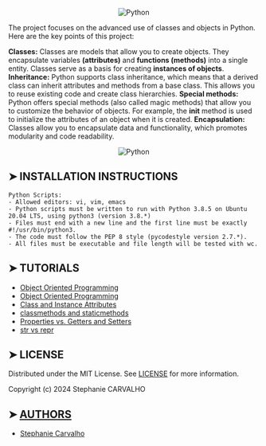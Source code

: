 <p align="center"><img src="https://cdn.discordapp.com/attachments/1217825406699180052/1243860284763017236/python_More_classes_and_objects.jpg?ex=665302a9&is=6651b129&hm=5168d0adff14bea87d3694ef442170cfae2be1a9e9601a56795b0421084ed4a3&"  alt="Python"/> </p>

<p>

The project focuses on the advanced use of classes and objects in Python. Here are the key points of this project:

**Classes:** Classes are models that allow you to create objects. They encapsulate variables **(attributes)** and **functions (methods)** into a single entity. Classes serve as a basis for creating **instances of objects**.
**Inheritance:** Python supports class inheritance, which means that a derived class can inherit attributes and methods from a base class. This allows you to reuse existing code and create class hierarchies.
**Special methods:** Python offers special methods (also called magic methods) that allow you to customize the behavior of objects. For example, the __init__ method is used to initialize the attributes of an object when it is created.
**Encapsulation:** Classes allow you to encapsulate data and functionality, which promotes modularity and code readability.

</p>

<p align="center">
<img src="https://cdn-images.threadless.com/threadless-media/artist_shops/shops/realpython/profile/logo-1613591159-afae41b42c1708f4675432b0af9e0f8e.png?v=3&d=eyJvcHMiOiBbWyJyZXNpemUiLCBbMzUwXSwge31dXSwgImZvcmNlIjogZmFsc2UsICJvbmx5X21ldGEiOiBmYWxzZX0=" alt="Python"/>
</p>

## ➤ INSTALLATION INSTRUCTIONS

```
Python Scripts:
- Allowed editors: vi, vim, emacs
- Python scripts must be written to run with Python 3.8.5 on Ubuntu 20.04 LTS, using python3 (version 3.8.*)
- Files must end with a new line and the first line must be exactly #!/usr/bin/python3.
- The code must follow the PEP 8 style (pycodestyle version 2.7.*).
- All files must be executable and file length will be tested with wc.

```

## ➤ TUTORIALS

- [Object Oriented Programming](https://python.swaroopch.com/oop.html)
- [Object Oriented Programming](https://python-course.eu/oop/object-oriented-programming.php)
- [Class and Instance Attributes](https://python-course.eu/oop/class-instance-attributes.php)
- [classmethods and staticmethods](https://www.youtube.com/watch?v=rq8cL2XMM5M)
- [Properties vs. Getters and Setters](https://python-course.eu/oop/properties-vs-getters-and-setters.php)
- [str vs repr](https://shipit.dev/posts/python-str-vs-repr.html)

## ➤ LICENSE

Distributed under the MIT License. See [LICENSE](https://github.com/Stefani-web/holbertonschool-higher_level_programming/blob/main/python-more_classes/LICENSE) for more information.

Copyright (c) 2024 Stephanie CARVALHO

## ➤ [AUTHORS](https://github.com/Stefani-web/holbertonschool-higher_level_programming/blob/main/python-more_data_structures/AUTHORS)

* [Stephanie Carvalho](https://github.com/Stefani-web)
